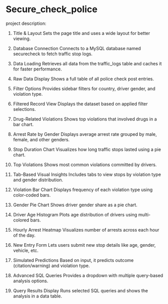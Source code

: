 # Secure_check_police

project description:

1. Title & Layout
Sets the page title and uses a wide layout for better viewing.

2. Database Connection
Connects to a MySQL database named securecheck to fetch traffic stop logs.

3. Data Loading
Retrieves all data from the traffic_logs table and caches it for faster performance.

4. Raw Data Display
Shows a full table of all police check post entries.

5. Filter Options
Provides sidebar filters for country, driver gender, and violation type.

6. Filtered Record View
Displays the dataset based on applied filter selections.

7. Drug-Related Violations
Shows top violations that involved drugs in a bar chart.

8. Arrest Rate by Gender
Displays average arrest rate grouped by male, female, and other genders.

9. Stop Duration Chart
Visualizes how long traffic stops lasted using a pie chart.

10. Top Violations
Shows most common violations committed by drivers.

11. Tab-Based Visual Insights
Includes tabs to view stops by violation type and gender distribution.

12. Violation Bar Chart
Displays frequency of each violation type using color-coded bars.

13. Gender Pie Chart
Shows driver gender share as a pie chart.

14. Driver Age Histogram
Plots age distribution of drivers using multi-colored bars.

15. Hourly Arrest Heatmap
Visualizes number of arrests across each hour of the day.

16. New Entry Form
Lets users submit new stop details like age, gender, vehicle, etc.

17. Simulated Predictions
Based on input, it predicts outcome (citation/warning) and violation type.

18. Advanced SQL Queries
Provides a dropdown with multiple query-based analysis options.

19. Query Results Display
Runs selected SQL queries and shows the analysis in a data table.
